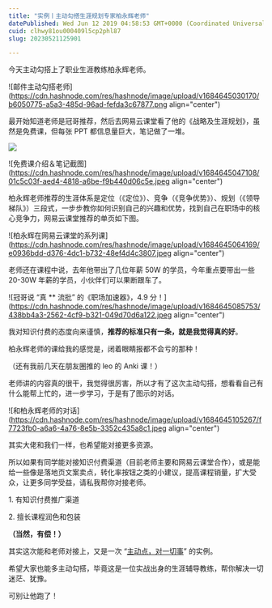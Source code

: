 ```yaml
---
title: "实例丨主动勾搭生涯规划专家柏永辉老师"
datePublished: Wed Jun 12 2019 04:58:53 GMT+0000 (Coordinated Universal Time)
cuid: clhwy81ou000409l5cp2phl87
slug: 20230521125901

---
```


今天主动勾搭上了职业生涯教练柏永辉老师。

![邮件主动勾搭老师](https://cdn.hashnode.com/res/hashnode/image/upload/v1684645030170/b6050775-a5a3-485d-96ad-fefda3c67877.png align="center")

最开始知道老师是冠哥推荐，然后去网易云课堂看了他的《战略及生涯规划》，虽然是免费课，但每张 PPT 都信息量巨大，笔记做了一堆。

![](https://cdn.hashnode.com/res/hashnode/image/upload/v1684645042605/282b4e92-18b9-4507-b73e-65c4276d8fe5.jpeg)

![免费课介绍＆笔记截图](https://cdn.hashnode.com/res/hashnode/image/upload/v1684645047108/01c5c03f-aed4-4818-a6be-f9b440d06c5e.jpeg align="center")

柏永辉老师推荐的生涯体系是定位（《定位》）、竞争（《竞争优势》）、规划（《领导梯队》）三段式，一步步教你如何识别自己的兴趣和优势，找到自己在职场中的核心竞争力，网易云课堂推荐的单页如下图。

![柏永辉在网易云课堂的系列课](https://cdn.hashnode.com/res/hashnode/image/upload/v1684645064169/e0936bdd-d376-4dc1-b732-48ef4d4c3807.jpeg align="center")

老师还在课程中说，去年他带出了几位年薪 50W 的学员，今年重点要带出一些 20-30W 年薪的学员，小伙伴们可以果断跟车了。

![冠哥说 “真 ** 流批” 的《职场加速器》，4.9 分！](https://cdn.hashnode.com/res/hashnode/image/upload/v1684645085753/438bb4a3-2562-4cf9-b321-049d70d6a122.jpeg align="center")

我对知识付费的态度向来谨慎，**推荐的标准只有一条，就是我觉得真的好**。

柏永辉老师的课给我的感觉是，闭着眼睛报都不会亏的那种！

（还有我前几天在朋友圈推的 leo 的 Anki 课！）

老师讲的内容真的很干，我觉得很厉害，所以才有了这次主动勾搭，想看看自己有什么能帮上忙的，进一步学习，于是有了图示的对话。

![和柏永辉老师的对话](https://cdn.hashnode.com/res/hashnode/image/upload/v1684645105267/f7723fb0-a6a6-4a76-8e5b-3352c435a8c1.jpeg align="center")

其实大佬和我们一样，也希望能对接更多资源。

所以如果有同学能对接知识付费渠道（目前老师主要和网易云课堂合作），或是能给一些像是落地页文案卖点，转化率按钮之类的小建议，提高课程销量，扩大受众，让更多同学受益，请私我帮你对接老师。

1\. 有知识付费推广渠道

2\. 擅长课程润色和包装

**（当然，有偿！）**

其实这次能和老师对接上，又是一次 “[主动点，对一切事](https://mp.weixin.qq.com/s?__biz=MzAwNzEzNzU0Ng==&mid=2649586920&idx=1&sn=f005a1e540efff5634c881ec6dd02379&scene=21#wechat_redirect)” 的实例。

希望大家也能多主动勾搭，毕竟这是一位实战出身的生涯辅导教练，帮你解决一切迷茫、犹豫。

可别让他跑了！